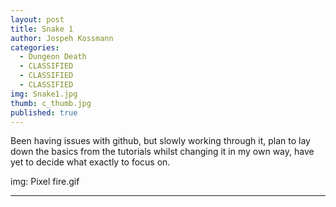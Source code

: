 ```yaml
---
layout: post
title: Snake 1
author: Jospeh Kossmann
categories:
  - Dungeon Death
  - CLASSIFIED
  - CLASSIFIED
  - CLASSIFIED
img: Snake1.jpg
thumb: c_thumb.jpg
published: true
---
```


Been having issues with github, but slowly working through it, plan to lay down the basics from the tutorials whilst changing it in my own way, have yet to decide what exactly to focus on.


img: Pixel fire.gif

---


